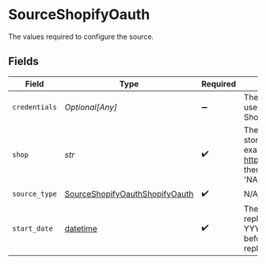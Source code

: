 # SourceShopifyOauth

The values required to configure the source.


## Fields

| Field                                                                                                                                    | Type                                                                                                                                     | Required                                                                                                                                 | Description                                                                                                                              | Example                                                                                                                                  |
| ---------------------------------------------------------------------------------------------------------------------------------------- | ---------------------------------------------------------------------------------------------------------------------------------------- | ---------------------------------------------------------------------------------------------------------------------------------------- | ---------------------------------------------------------------------------------------------------------------------------------------- | ---------------------------------------------------------------------------------------------------------------------------------------- |
| `credentials`                                                                                                                            | *Optional[Any]*                                                                                                                          | :heavy_minus_sign:                                                                                                                       | The authorization method to use to retrieve data from Shopify                                                                            |                                                                                                                                          |
| `shop`                                                                                                                                   | *str*                                                                                                                                    | :heavy_check_mark:                                                                                                                       | The name of your Shopify store found in the URL. For example, if your URL was https://NAME.myshopify.com, then the name would be 'NAME'. | my-store                                                                                                                                 |
| `source_type`                                                                                                                            | [SourceShopifyOauthShopifyOauth](../../models/shared/sourceshopifyoauthshopifyoauth.md)                                                  | :heavy_check_mark:                                                                                                                       | N/A                                                                                                                                      |                                                                                                                                          |
| `start_date`                                                                                                                             | [datetime](https://docs.python.org/3/library/datetime.html#datetime-objects)                                                             | :heavy_check_mark:                                                                                                                       | The date you would like to replicate data from. Format: YYYY-MM-DD. Any data before this date will not be replicated.                    | 2021-01-01                                                                                                                               |